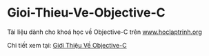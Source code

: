# Gioi-Thieu-Ve-Objective-C
Tài liệu dành cho khoá học về Objective-C trên <a href="http://www.hoclaptrinh.org/Hoc-Lap-Trinh-Objective-C" title="Học Lập Trình">www.hoclaptrinh.org</a>

Chi tiết xem tại: <a href="http://www.hoclaptrinh.org/Hoc-Lap-Trinh-Objective-C" title="Giới Thiệu Về Objective C">Giới Thiệu Về Objective-C</a>


